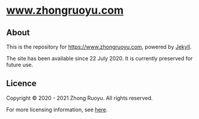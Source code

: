# <span>www.zhongruoyu.com</span>

## About

This is the repository for https://www.zhongruoyu.com, powered by [Jekyll](https://jekyllrb.com/).

The site has been available since 22 July 2020. It is currently preserved for future use.

<!-- Please stay tuned for future updates at https://www.ruoyu.xyz. -->

## Licence

Copyright © 2020 - 2021 Zhong Ruoyu. All rights reserved.

For more licensing information, see [here](/LICENCE.md).
